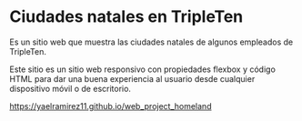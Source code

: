 # Ciudades natales en TripleTen

Es un sitio web que muestra las ciudades natales de algunos empleados de TripleTen.

Este sitio es un sitio web responsivo con propiedades flexbox y código HTML para dar una buena experiencia al usuario desde cualquier dispositivo móvil o de escritorio.

https://yaelramirez11.github.io/web_project_homeland
